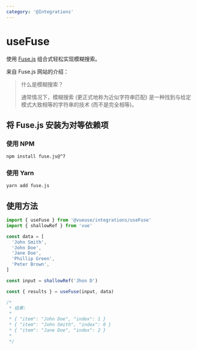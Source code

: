 ```yaml
---
category: '@Integrations'
---
```


# useFuse

使用 [Fuse.js](https://github.com/krisk/fuse) 组合式轻松实现模糊搜索。

来自 Fuse.js 网站的介绍：

> 什么是模糊搜索？
>
> 通常情况下，模糊搜索 (更正式地称为近似字符串匹配) 是一种找到与给定模式大致相等的字符串的技术 (而不是完全相等)。

## 将 Fuse.js 安装为对等依赖项

### 使用 NPM

```bash
npm install fuse.js@^7
```

### 使用 Yarn

```bash
yarn add fuse.js
```

## 使用方法

```ts
import { useFuse } from '@vueuse/integrations/useFuse'
import { shallowRef } from 'vue'

const data = [
  'John Smith',
  'John Doe',
  'Jane Doe',
  'Phillip Green',
  'Peter Brown',
]

const input = shallowRef('Jhon D')

const { results } = useFuse(input, data)

/*
 * 结果:
 *
 * { "item": "John Doe", "index": 1 }
 * { "item": "John Smith", "index": 0 }
 * { "item": "Jane Doe", "index": 2 }
 *
 */
```
